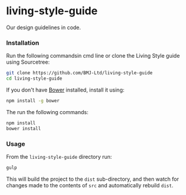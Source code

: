 living-style-guide
==================

Our design guidelines in code.


### Installation

Run the following commandsin cmd line or clone the Living Style guide using Sourcetree:

```sh
git clone https://github.com/BMJ-Ltd/living-style-guide
cd living-style-guide
```
If you don't have [Bower](http://bower.io/) installed, install it using:

```sh
npm install -g bower
```
The run the following commands:

```sh
npm install
bower install
```


### Usage

From the `living-style-guide` directory run:

```sh
gulp
```

This will build the project to the `dist` sub-directory, and then watch for changes made to the contents of `src` and automatically rebuild `dist`.

